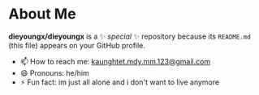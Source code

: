# About Me


**dieyoungx/dieyoungx** is a ✨ _special_ ✨ repository because its `README.md` (this file) appears on your GitHub profile.


- 📫 How to reach me: kaunghtet.mdy.mm.123@gmail.com
- 😄 Pronouns: he/him
- ⚡ Fun fact: im just all alone and i don't want to live anymore

